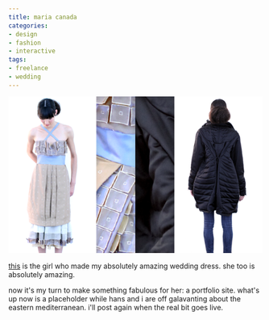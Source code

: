 ```yaml
---
title: maria canada
categories:
- design
- fashion
- interactive
tags:
- freelance
- wedding
---
```


![the amazing maria](09/090908maria.png)

[this](http://www.mariacanada.com/) is the girl who made my absolutely amazing wedding dress. she too is absolutely amazing.

now it's my turn to make something fabulous for her: a portfolio site. what's up now is a placeholder while hans and i are off galavanting about the eastern mediterranean. i'll post again when the real bit goes live.



